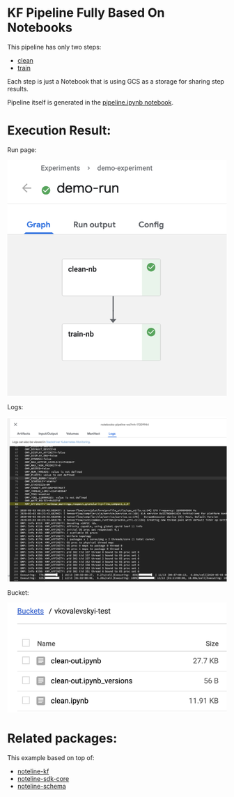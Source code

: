 # KF Pipeline Fully Based On Notebooks

This pipeline has only two steps:
* [clean](./clean.ipynb)
* [train](./train.ipynb)

Each step is just a Notebook that is using GCS as a storage for sharing step results.

Pipeline itself is generated in the [pipeline.ipynb notebook](./pipeline.ipynb).

# Execution Result:

Run page:

![](./pipeline-run.png)

Logs:

![](./logs.png)

Bucket:

![](./bucket.png)

# Related packages:

This example based on top of:
* [noteline-kf](https://github.com/noteline-org/noteline-kf)
* [noteline-sdk-core](https://github.com/noteline-org/noteline-sdk-core)
* [noteline-schema](https://github.com/noteline-org/noteline-schema)

